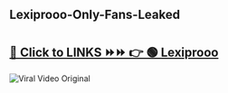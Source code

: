 
 ## Lexiprooo-Only-Fans-Leaked

# <h2><a href="https://clipsfans.com/Lexiprooo&ref=git">🔗 Click to LINKS ⏩⏩ 👉 🟢 Lexiprooo </a></h2>

<a href="https://clipsfans.com/Lexiprooo&ref=git" rel="nofollow" data-target="animated-image.originalLink"><img src="https://i.ibb.co.com/xMMVF88/686577567.gif" alt="Viral Video Original" style="max-width: 100%; display: inline-block;" data-target="animated-image.originalImage"></a>
